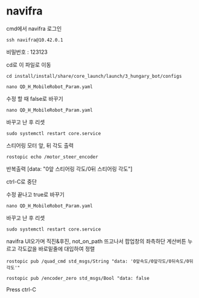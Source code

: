 # navifra 

cmd에서 navifra 로그인

```
ssh navifra@10.42.0.1
```

비밀번호 : 123123

cd로 이 파일로 이동

```
cd install/install/share/core_launch/launch/3_hungary_bot/configs
```
```
nano QD_H_MobileRobot_Param.yaml
```

수정 할 때 false로 바꾸기
```
nano QD_H_MobileRobot_Param.yaml
```

바꾸고 난 후 리셋
```
sudo systemctl restart core.service
```

스티어링 모터 앞, 뒤 각도 출력
```
rostopic echo /motor_steer_encoder
```
반복출력 [data: "0앞 스티어링 각도/0뒤 스티어링 각도"]

ctrl-C로 중단

수정 끝나고 true로 바꾸기
```
nano QD_H_MobileRobot_Param.yaml
```

바꾸고 난 후 리셋
```
sudo systemctl restart core.service
```

navifra UI오가며 직진&후진, not_on_path 뜨고나서 팝업창의 좌측하단 계산버튼 누르고 각도값을 바로밑줄에 대입하여 정렬

```
rostopic pub /quad_cmd std_msgs/String "data: '0앞속도/0앞각도/0뒤속도/0뒤각도'"
```

```
rostopic pub /encoder_zero std_msgs/Bool "data: false
```

Press ctrl-C






